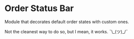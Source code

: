 # Order Status Bar

Module that decorates default order states with custom ones.

Not the cleanest way to do so, but I mean, it works. ¯\\\_(ツ)\_/¯
